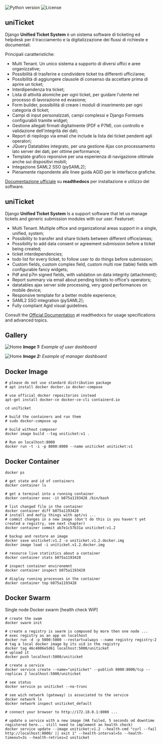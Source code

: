 ![Python version](https://img.shields.io/badge/license-Apache%202-blue.svg)
![License](https://img.shields.io/badge/python-3.5%20%7C%203.6%20%7C%203.7-blue.svg)


uniTicket
---------

Django **Unified Ticket System** è un sistema software di ticketing ed helpdesk per il tracciamento e la digitalizzazione dei flussi di richieste e documentali.

Principali caratteristiche:

- Multi Tenant. Un unico sistema a supporto di diversi uffici e aree organizzative;
- Possibilità di trasferire e condividere ticket tra differenti uffici/aree;
- Possibilità di aggiungere clausole di consenso da accettare prima di aprire un ticket;
- Interdipendenza tra ticket;
- Lista di attività atomiche per ogni ticket, per guidare l'utente nel processo di lavorazione ed evasione;
- Form builder, possibilità di creare i moduli di inserimento per ogni categoria di ticket;
- Campi di input personalzzati, campi complessi e Django Formsets configurabili tramite widget;
- Gestione allegati firmati digitalmente (PDF e P7M), con controllo e validazione dell'integrità dei dati;
- Report di riepilogo via email che include la lista dei ticket pendenti agli operatori;
- JQuery Datatables integrato, per una gestione Ajax con processamento lato server dei dati, per ottime performance;
- Template grafico reponsive per una esperienza di navigazione ottimale anche sui dispositivi mobili;
- Integazione SAML2 SSO (pySAML2);
- Pienamente rispondente alle linee guida AGID per le interfacce grafiche.

[Documentazione ufficiale](https://uniticket.readthedocs.io/it/latest/index.html) su **readthedocs** per installazione e utilizzo del software.


uniTicket
---------

Django **Unified Ticket System** Is a support software that let us manage tickets and generic submission modules with our user.
Featurset:

- Multi Tenant. Multiple office and organizational areas support in a single, unified, system;
- Possibility to transfer and share tickets between different office/areas;
- Possibility to add data consent or agreement submission before a ticket being created;
- ticket interdependencies;
- todo list for every ticket, to follow user to do things before submission;
- Custom fields, custom complex field, custom multi row (table) fields with configurable fancy widgets;
- Pdf and p7m signed fields, with validation on data integrity (attachment);
- Report summary via email about pending tickets to office's operators;
- datatables ajax server side processing, very good performances on mobile device;
- Responsive template for a better mobile experience;
- SAML2 SSO integration (pySAML2);
- Fully compliant Agid visual guidelines.

Consult the [Official Documentation](https://uniticket.readthedocs.io/it/latest/index.html) at readthedocs for usage specifications and advanced topics.

Gallery
-------

![Home](data/gallery/user_dashboard.png)
_**Image 1:** Example of user dashboard_

![Home](data/gallery/manager_dashboard.png)
_**Image 2:** Example of manager dashboard_

Docker Image
------------

````
# please do not use standard distribution package
# apt install docker docker.io docker-compose

# use official docker repositories instead
apt-get install docker-ce docker-ce-cli containerd.io

cd uniTicket

# build the containers and run them
# sudo docker-compose up

# build without composer
docker image build --tag uniticket:v1 .

# Run on localhost:8000
docker run -t -i -p 8000:8000 --name uniticket uniticket:v1
````

Docker Container
----------------

````
docker ps

# get state and id of containers
docker container ls

# get a terminal into a running container
docker container exec -it b075a1193428 /bin/bash

# list changed file in the container
docker container diff b075a1193428
# install and mofiy things with apt/vi ...
# commit changes in a new image (don't do this is you haven't yet created a registry, see next chapter)
docker container commit ab7e1c57b31a uniticket:v1.2

# backup and restore an image
docker save uniticket:v1.2 -o uniticket.v1.2.docker.img
docker image load -i uniticket.v1.2.docker.img

# resource live statistics about a container
docker container stats b075a1193428

# inspect container environemnt
docker container inspect b075a1193428

# display running processes in the container
docker container top b075a1193428
````

Docker Swarm
------------
Single node Docker swarm [health check WiP]

````
# create the swam
docker swarm init

# create a registry is swarm is composed by more then one node ...
# exec registry as an app on localhost
docker run -d -p 5000:5000 --restart=always --name registry registry:2
# tag a local docker image by its uid in the registry
docker tag 46c4806e5d61 localhost:5000/uniticket
# upload it
docker push localhost:5000/uniticket

# create a service
docker service create --name="uniticket" --publish 8000:8000/tcp --replicas 2 localhost:5000/uniticket

# see status
docker service ps uniticket --no-trunc

# see wich network (gateway) is associated to the service
docker network ls
docker network inspect uniticket_default

# connect your browser to http://172.18.0.1:8000 ...

# update a service with a new image (HA failed, 5 seconds od downtime registered here... still need to implement an health check)
docker service update --image uniticket:v1.2 --health-cmd "curl --fail http://localhost:8000/ || exit 1" --health-interval=5s --health-timeout=3s --health-retries=2 uniticket
````

